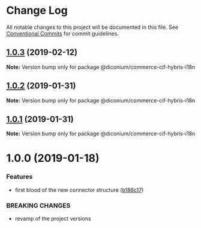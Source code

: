 # Change Log

All notable changes to this project will be documented in this file.
See [Conventional Commits](https://conventionalcommits.org) for commit guidelines.

## [1.0.3](https://git.diconium.com/adobe-io/diconium-cif-hybris/compare/@diconium/commerce-cif-hybris-i18n@1.0.2...@diconium/commerce-cif-hybris-i18n@1.0.3) (2019-02-12)

**Note:** Version bump only for package @diconium/commerce-cif-hybris-i18n





## [1.0.2](https://git.diconium.com/adobe-io/diconium-cif-hybris/compare/@diconium/commerce-cif-hybris-i18n@1.0.1...@diconium/commerce-cif-hybris-i18n@1.0.2) (2019-01-31)

**Note:** Version bump only for package @diconium/commerce-cif-hybris-i18n





## [1.0.1](https://git.diconium.com/adobe-io/diconium-cif-hybris/compare/@diconium/commerce-cif-hybris-i18n@1.0.0...@diconium/commerce-cif-hybris-i18n@1.0.1) (2019-01-31)

**Note:** Version bump only for package @diconium/commerce-cif-hybris-i18n





# 1.0.0 (2019-01-18)


### Features

* first blood of the new connector structure ([b186c17](https://git.diconium.com/adobe-io/diconium-cif-hybris/commits/b186c17))


### BREAKING CHANGES

* revamp of the project versions
